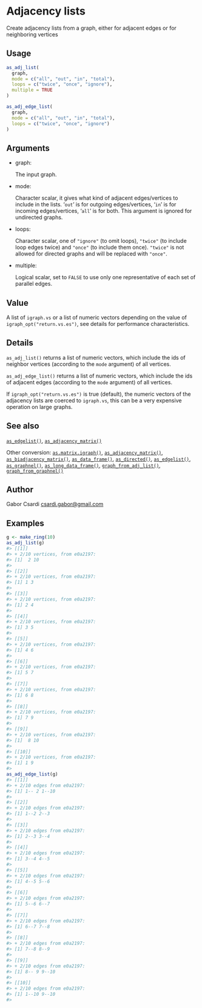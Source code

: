 # Adjacency lists

Create adjacency lists from a graph, either for adjacent edges or for
neighboring vertices

## Usage

``` r
as_adj_list(
  graph,
  mode = c("all", "out", "in", "total"),
  loops = c("twice", "once", "ignore"),
  multiple = TRUE
)

as_adj_edge_list(
  graph,
  mode = c("all", "out", "in", "total"),
  loops = c("twice", "once", "ignore")
)
```

## Arguments

- graph:

  The input graph.

- mode:

  Character scalar, it gives what kind of adjacent edges/vertices to
  include in the lists. ‘`out`’ is for outgoing edges/vertices, ‘`in`’
  is for incoming edges/vertices, ‘`all`’ is for both. This argument is
  ignored for undirected graphs.

- loops:

  Character scalar, one of `"ignore"` (to omit loops), `"twice"` (to
  include loop edges twice) and `"once"` (to include them once).
  `"twice"` is not allowed for directed graphs and will be replaced with
  `"once"`.

- multiple:

  Logical scalar, set to `FALSE` to use only one representative of each
  set of parallel edges.

## Value

A list of `igraph.vs` or a list of numeric vectors depending on the
value of `igraph_opt("return.vs.es")`, see details for performance
characteristics.

## Details

`as_adj_list()` returns a list of numeric vectors, which include the ids
of neighbor vertices (according to the `mode` argument) of all vertices.

`as_adj_edge_list()` returns a list of numeric vectors, which include
the ids of adjacent edges (according to the `mode` argument) of all
vertices.

If `igraph_opt("return.vs.es")` is true (default), the numeric vectors
of the adjacency lists are coerced to `igraph.vs`, this can be a very
expensive operation on large graphs.

## See also

[`as_edgelist()`](https://r.igraph.org/reference/as_edgelist.md),
[`as_adjacency_matrix()`](https://r.igraph.org/reference/as_adjacency_matrix.md)

Other conversion:
[`as.matrix.igraph()`](https://r.igraph.org/reference/as.matrix.igraph.md),
[`as_adjacency_matrix()`](https://r.igraph.org/reference/as_adjacency_matrix.md),
[`as_biadjacency_matrix()`](https://r.igraph.org/reference/as_biadjacency_matrix.md),
[`as_data_frame()`](https://r.igraph.org/reference/graph_from_data_frame.md),
[`as_directed()`](https://r.igraph.org/reference/as_directed.md),
[`as_edgelist()`](https://r.igraph.org/reference/as_edgelist.md),
[`as_graphnel()`](https://r.igraph.org/reference/as_graphnel.md),
[`as_long_data_frame()`](https://r.igraph.org/reference/as_long_data_frame.md),
[`graph_from_adj_list()`](https://r.igraph.org/reference/graph_from_adj_list.md),
[`graph_from_graphnel()`](https://r.igraph.org/reference/graph_from_graphnel.md)

## Author

Gabor Csardi <csardi.gabor@gmail.com>

## Examples

``` r
g <- make_ring(10)
as_adj_list(g)
#> [[1]]
#> + 2/10 vertices, from e0a2197:
#> [1]  2 10
#> 
#> [[2]]
#> + 2/10 vertices, from e0a2197:
#> [1] 1 3
#> 
#> [[3]]
#> + 2/10 vertices, from e0a2197:
#> [1] 2 4
#> 
#> [[4]]
#> + 2/10 vertices, from e0a2197:
#> [1] 3 5
#> 
#> [[5]]
#> + 2/10 vertices, from e0a2197:
#> [1] 4 6
#> 
#> [[6]]
#> + 2/10 vertices, from e0a2197:
#> [1] 5 7
#> 
#> [[7]]
#> + 2/10 vertices, from e0a2197:
#> [1] 6 8
#> 
#> [[8]]
#> + 2/10 vertices, from e0a2197:
#> [1] 7 9
#> 
#> [[9]]
#> + 2/10 vertices, from e0a2197:
#> [1]  8 10
#> 
#> [[10]]
#> + 2/10 vertices, from e0a2197:
#> [1] 1 9
#> 
as_adj_edge_list(g)
#> [[1]]
#> + 2/10 edges from e0a2197:
#> [1] 1-- 2 1--10
#> 
#> [[2]]
#> + 2/10 edges from e0a2197:
#> [1] 1--2 2--3
#> 
#> [[3]]
#> + 2/10 edges from e0a2197:
#> [1] 2--3 3--4
#> 
#> [[4]]
#> + 2/10 edges from e0a2197:
#> [1] 3--4 4--5
#> 
#> [[5]]
#> + 2/10 edges from e0a2197:
#> [1] 4--5 5--6
#> 
#> [[6]]
#> + 2/10 edges from e0a2197:
#> [1] 5--6 6--7
#> 
#> [[7]]
#> + 2/10 edges from e0a2197:
#> [1] 6--7 7--8
#> 
#> [[8]]
#> + 2/10 edges from e0a2197:
#> [1] 7--8 8--9
#> 
#> [[9]]
#> + 2/10 edges from e0a2197:
#> [1] 8-- 9 9--10
#> 
#> [[10]]
#> + 2/10 edges from e0a2197:
#> [1] 1--10 9--10
#> 
```
